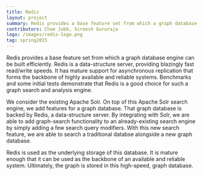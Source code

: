 ```yaml
---
title: Redis
layout: project
summary: Redis provides a base feature set from which a graph database engine can be built efficiently. Redis is a data-structure server, providing blazingly fast read/write speeds. It has mature support for asynchronous replication that forms the backbone of highly available and reliable systems. Benchmarks and some initial tests demonstrate that Redis is a good choice for such a graph search and analysis engine.  
contributors: Chae Jubb, Sireesh Gururaja
logo: /images/redis-logo.png
tag: spring2015
---
```


Redis provides a base feature set from which a graph database engine can be built efficiently. Redis is a data-structure server, providing blazingly fast read/write speeds. It has mature support for asynchronous replication that forms the backbone of highly available and reliable systems. Benchmarks and some initial tests demonstrate that Redis is a good choice for such a graph search and analysis engine.  

We consider the existing Apache Solr.  On top of this Apache Solr search
engine, we add features for a graph database.  That graph database is backed
by Redis, a data-structure server.  By integrating with Solr, we are able to
add graph-search functionality to an already-existing search engine by
simply adding a few search query modifiers.  With this new search feature,
we are able to search a traditional databse alongside a new graph database.

Redis is used as the underlying storage of this database.  It is mature
enough that it can be used as the backbone of an available and reliable
system.  Ultimately, the graph is stored in this high-speed, graph database.
